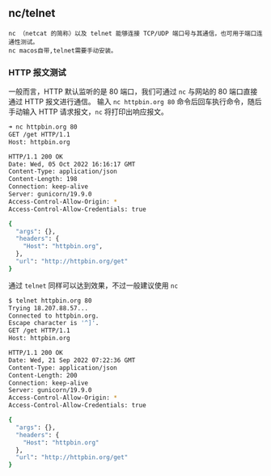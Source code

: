 ## nc/telnet

    nc （netcat 的简称）以及 telnet 能够连接 TCP/UDP 端口号与其通信，也可用于端口连通性测试。
    nc macos自带,telnet需要手动安装。

### HTTP 报文测试

一般而言，HTTP 默认监听的是 80 端口，我们可通过 `nc` 与网站的 80 端口直接通过 HTTP 报文进行通信。
输入 `nc httpbin.org 80` 命令后回车执行命令，随后手动输入 HTTP 请求报文，`nc` 将打印出响应报文。

```Bash
➜ nc httpbin.org 80
GET /get HTTP/1.1
Host: httpbin.org

HTTP/1.1 200 OK
Date: Wed, 05 Oct 2022 16:16:17 GMT
Content-Type: application/json
Content-Length: 198
Connection: keep-alive
Server: gunicorn/19.9.0
Access-Control-Allow-Origin: *
Access-Control-Allow-Credentials: true

{
  "args": {},
  "headers": {
    "Host": "httpbin.org",
  },
  "url": "http://httpbin.org/get"
}

```

通过 `telnet` 同样可以达到效果，不过一般建议使用 `nc`

```Bash
$ telnet httpbin.org 80
Trying 18.207.88.57...
Connected to httpbin.org.
Escape character is '^]'.
GET /get HTTP/1.1
Host: httpbin.org

HTTP/1.1 200 OK
Date: Wed, 21 Sep 2022 07:22:36 GMT
Content-Type: application/json
Content-Length: 200
Connection: keep-alive
Server: gunicorn/19.9.0
Access-Control-Allow-Origin: *
Access-Control-Allow-Credentials: true

{
  "args": {},
  "headers": {
    "Host": "httpbin.org"
  },
  "url": "http://httpbin.org/get"
}
```
